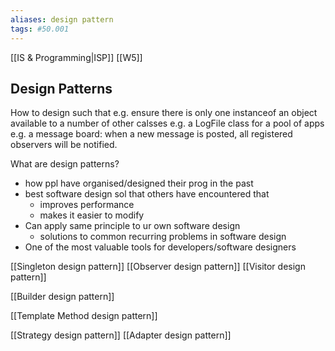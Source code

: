 ```yaml
---
aliases: design pattern
tags: #50.001
---
```

[[IS & Programming|ISP]]
[[W5]]

## Design Patterns
How to design such that
e.g. ensure there is only one instanceof an object available to a number of other calsses
	e.g. a LogFile class for a pool of apps
e.g. a message board: when a new message is posted, all registered observers will be notified.

What are design patterns?
- how ppl have organised/designed their prog in the past
- best software design sol that others have encountered that
	- improves performance
	- makes it easier to modify
- Can apply same principle to ur own software design
	- solutions to common recurring problems in software design
- One of the most valuable tools for developers/software designers

[[Singleton design pattern]]
[[Observer design pattern]]
[[Visitor design pattern]]

[[Builder design pattern]]

[[Template Method design pattern]]

[[Strategy design pattern]]
[[Adapter design pattern]]